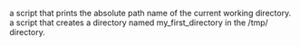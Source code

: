  a script that prints the absolute path name of the current working directory.
 a script that creates a directory named my_first_directory in the /tmp/ directory.
